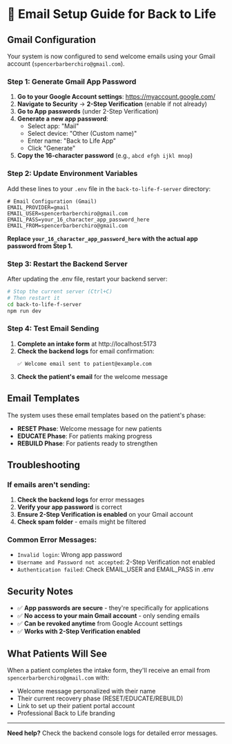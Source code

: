 # 📧 Email Setup Guide for Back to Life

## Gmail Configuration

Your system is now configured to send welcome emails using your Gmail account (`spencerbarberchiro@gmail.com`).

### Step 1: Generate Gmail App Password

1. **Go to your Google Account settings**: https://myaccount.google.com/
2. **Navigate to Security** → **2-Step Verification** (enable if not already)
3. **Go to App passwords** (under 2-Step Verification)
4. **Generate a new app password**:
   - Select app: "Mail"
   - Select device: "Other (Custom name)"
   - Enter name: "Back to Life App"
   - Click "Generate"
5. **Copy the 16-character password** (e.g., `abcd efgh ijkl mnop`)

### Step 2: Update Environment Variables

Add these lines to your `.env` file in the `back-to-life-f-server` directory:

```env
# Email Configuration (Gmail)
EMAIL_PROVIDER=gmail
EMAIL_USER=spencerbarberchiro@gmail.com
EMAIL_PASS=your_16_character_app_password_here
EMAIL_FROM=spencerbarberchiro@gmail.com
```

**Replace `your_16_character_app_password_here` with the actual app password from Step 1.**

### Step 3: Restart the Backend Server

After updating the .env file, restart your backend server:

```bash
# Stop the current server (Ctrl+C)
# Then restart it
cd back-to-life-f-server
npm run dev
```

### Step 4: Test Email Sending

1. **Complete an intake form** at http://localhost:5173
2. **Check the backend logs** for email confirmation:
   ```
   ✅ Welcome email sent to patient@example.com
   ```
3. **Check the patient's email** for the welcome message

## Email Templates

The system uses these email templates based on the patient's phase:

- **RESET Phase**: Welcome message for new patients
- **EDUCATE Phase**: For patients making progress
- **REBUILD Phase**: For patients ready to strengthen

## Troubleshooting

### If emails aren't sending:

1. **Check the backend logs** for error messages
2. **Verify your app password** is correct
3. **Ensure 2-Step Verification is enabled** on your Gmail account
4. **Check spam folder** - emails might be filtered

### Common Error Messages:

- `Invalid login`: Wrong app password
- `Username and Password not accepted`: 2-Step Verification not enabled
- `Authentication failed`: Check EMAIL_USER and EMAIL_PASS in .env

## Security Notes

- ✅ **App passwords are secure** - they're specifically for applications
- ✅ **No access to your main Gmail account** - only sending emails
- ✅ **Can be revoked anytime** from Google Account settings
- ✅ **Works with 2-Step Verification enabled**

## What Patients Will See

When a patient completes the intake form, they'll receive an email from `spencerbarberchiro@gmail.com` with:

- Welcome message personalized with their name
- Their current recovery phase (RESET/EDUCATE/REBUILD)
- Link to set up their patient portal account
- Professional Back to Life branding

---

**Need help?** Check the backend console logs for detailed error messages. 